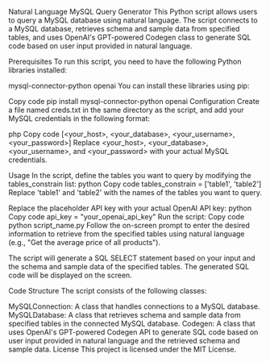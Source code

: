 Natural Language MySQL Query Generator
This Python script allows users to query a MySQL database using natural language. The script connects to a MySQL database, retrieves schema and sample data from specified tables, and uses OpenAI's GPT-powered Codegen class to generate SQL code based on user input provided in natural language.

Prerequisites
To run this script, you need to have the following Python libraries installed:

mysql-connector-python
openai
You can install these libraries using pip:

Copy code
pip install mysql-connector-python openai
Configuration
Create a file named creds.txt in the same directory as the script, and add your MySQL credentials in the following format:

php
Copy code
[<your_host>, <your_database>, <your_username>, <your_password>]
Replace <your_host>, <your_database>, <your_username>, and <your_password> with your actual MySQL credentials.

Usage
In the script, define the tables you want to query by modifying the tables_constrain list:
python
Copy code
tables_constrain = ['table1', 'table2']
Replace 'table1' and 'table2' with the names of the tables you want to query.

Replace the placeholder API key with your actual OpenAI API key:
python
Copy code
api_key = "your_openai_api_key"
Run the script:
Copy code
python script_name.py
Follow the on-screen prompt to enter the desired information to retrieve from the specified tables using natural language (e.g., "Get the average price of all products").

The script will generate a SQL SELECT statement based on your input and the schema and sample data of the specified tables. The generated SQL code will be displayed on the screen.

Code Structure
The script consists of the following classes:

MySQLConnection: A class that handles connections to a MySQL database.
MySQLDatabase: A class that retrieves schema and sample data from specified tables in the connected MySQL database.
Codegen: A class that uses OpenAI's GPT-powered Codegen API to generate SQL code based on user input provided in natural language and the retrieved schema and sample data.
License
This project is licensed under the MIT License.
